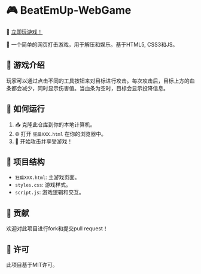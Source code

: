 # 🎮 BeatEmUp-WebGame

🎉 [立即玩游戏！](https://github.com/SLDragon-cx330/BeatEmUp-WebGame)  <!-- 添加的连接入口 -->

🥊 一个简单的网页打击游戏，用于解压和娱乐。基于HTML5, CSS3和JS。

## 📖 游戏介绍

玩家可以通过点击不同的工具按钮来对目标进行攻击。每次攻击后，目标上方的血条都会减少，同时显示伤害值。当血条为空时，目标会显示投降信息。

## 🚀 如何运行

1. 📥 克隆此仓库到你的本地计算机。
2. 🌐 打开 `狂扁XXX.html` 在你的浏览器中。
3. 👊 开始攻击并享受游戏！

## 📂 项目结构

- `狂扁XXX.html`: 主游戏页面。
- `styles.css`: 游戏样式。
- `script.js`: 游戏逻辑和交互。

## 🤝 贡献

欢迎对此项目进行fork和提交pull request！

## 📜 许可

此项目基于MIT许可。
